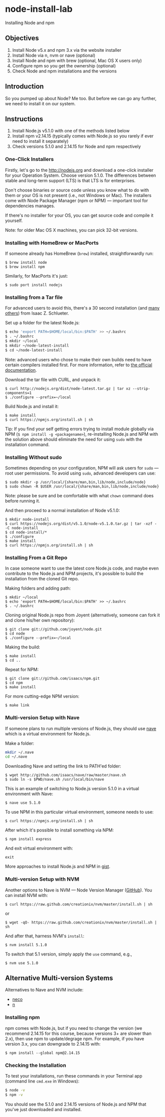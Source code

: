 # node-install-lab

Installing Node and npm

## Objectives

1. Install Node v5.x and npm 3.x via the website installer
1. Install Node via n, nvm or nave (optional)
1. Install Node and npm with brew (optional, Mac OS X users only)
1. Configure npm so you get the ownership (optional)
1. Check Node and npm installations and the versions

## Introduction

So you pumped up about Node? Me too. But before we can go any further, we need to install it on our system. 

## Instructions

1. Install Node.js v5.1.0 with one of the methods listed below
2. Install npm v2.14.15 (typically comes with Node.js so you rarely if ever need to install it separately)
3. Check versions 5.1.0 and 2.14.15 for Node and npm respectively 


### One-Click Installers

Firstly, let's go to the <http://nodejs.org> and download a one-click installer for your Operation System. Choose version 5.1.0. The differences between stable and long-term support (LTS) is that LTS is for enterprises.

Don't choose binaries or source code unless you know what to do with them or your OS is not present (i.e., not Windows or Mac). The installers come with Node Package Manager (npm or NPM) — important tool for dependencies manages.

If there's no installer for your OS, you can get source code and compile it yourself. 

Note: for older Mac OS X machines, you can pick 32-bit versions.

### Installing with HomeBrew or MacPorts

If someone already has HomeBrew (`brew`) installed, straightforwardly run:

```
$ brew install node
$ brew install npm
```

Similarly, for MacPorts it's just:

```
$ sudo port install nodejs
```

### Installing from a Tar file

For advanced users to avoid this, there's a 30 second installation (and [many others](https://gist.github.com/isaacs/579814)) from Isaac Z. Schlueter.

Set up a folder for the latest Node.js:

```bash
$ echo 'export PATH=$HOME/local/bin:$PATH' >> ~/.bashrc
$ . ~/.bashrc
$ mkdir ~/local
$ mkdir ~/node-latest-install
$ cd ~/node-latest-install
```

Note: advanced users who chose to make their own builds need to have certain compilers installed first. For more information, refer to [the official documentation](https://github.com/joyent/node/wiki/Installation).

Download the tar file with CURL, and unpack it:

```
$ curl http://nodejs.org/dist/node-latest.tar.gz | tar xz --strip-components=1
$ ./configure --prefix=~/local
```

Build Node.js and install it:

```
$ make install
$ curl https://npmjs.org/install.sh | sh
```


Tip: If you find your self getting errors trying to install module globally via NPM (`$ npm install -g <packagename>`), re-installing Node.js and NPM with the solution above should eliminate the need for using `sudo` with the installation command.

### Installing Without sudo

Sometimes depending on your configuration, NPM will ask users for `sudo` — root user permissions. To avoid using `sudo`, advanced developers can use:

```
$ sudo mkdir -p /usr/local/{share/man,bin,lib/node,include/node}
$ sudo chown -R $USER /usr/local/{share/man,bin,lib/node,include/node}
```

Note: please be sure and be comfortable with what `chown` command does before running it.

And then proceed to a normal installation of Node v5.1.0:

```
$ mkdir node-install
$ curl https://nodejs.org/dist/v5.1.0/node-v5.1.0.tar.gz | tar -xzf - -C node-install
$ cd node-install/*
$ ./configure
$ make install
$ curl https://npmjs.org/install.sh | sh
```

### Installing From a Git Repo

In case someone want to use the latest core Node.js code, and maybe even contribute to the Node.js and NPM projects, it's possible to build the installation from the cloned Git repo.

Making folders and adding path:

``` 
$ mkdir ~/local
$ echo 'export PATH=$HOME/local/bin:$PATH' >> ~/.bashrc
$ . ~/.bashrc
```

Cloning original Node.js repo from Joyent (alternatively, someone can fork it and clone his/her own repository):

``` 
$ git clone git://github.com/joyent/node.git
$ cd node
$ ./configure --prefix=~/local
```

Making the build:

```
$ make install
$ cd ..
```

Repeat for NPM:

```
$ git clone git://github.com/isaacs/npm.git
$ cd npm
$ make install 
```

For more cutting-edge NPM version:

```
$ make link
```

### Multi-version Setup with Nave

If someone plans to run multiple versions of Node.js, they should use [nave](https://github.com/isaacs/nave) which is a virtual environment for Node.js.


Make a folder:

```bash
mkdir ~/.nave
cd ~/.nave
```

Downloading Nave and setting the link to PATH'ed folder:

```
$ wget http://github.com/isaacs/nave/raw/master/nave.sh
$ sudo ln -s $PWD/nave.sh /usr/local/bin/nave
```

This is an example of switching to Node.js version 5.1.0 in a virtual environment with Nave:

``` 
$ nave use 5.1.0
```

To use NPM in this particular virtual environment, someone needs to use:

```
$ curl https://npmjs.org/install.sh | sh
```

After which it's possible to install something via NPM:

```
$ npm install express 
```

And exit virtual environment with:

```
exit
```

More approaches to install Node.js and NPM in [gist](https://gist.github.com/isaacs/579814).


### Multi-version Setup with NVM

Another options to Nave is NVM — Node Version Manager ([GitHub](https://github.com/creationix/nvm)). You can install NVM with:

```
$ curl https://raw.github.com/creationix/nvm/master/install.sh | sh
```

or

```
$ wget -qO- https://raw.github.com/creationix/nvm/master/install.sh | sh
```

And after that, harness NVM's `install`:

```
$ nvm install 5.1.0
```

To switch that 5.1 version, simply apply the `use` command, e.g., 

```
$ nvm use 5.1.0
```

## Alternative Multi-version Systems

Alternatives to Nave and NVM include:

* [neco](https://github.com/kuno/neco)
* [n](https://github.com/visionmedia/n)


### Installing npm

npm comes with Node.js, but if you need to change the version (we recommend 2.14.15 for this course, because versions 3+ are slower than 2.x), then use npm to update/degrage npm. For example, if you have version 3.x, you can downgrade to 2.14.15 with:

```
$ npm install --global npm@2.14.15
```

### Checking the Installation

To test your installations, run these commands in your Terminal app (command line `cmd.exe` in Windows):

```bash
$ node -v
$ npm -v
```

You should see the 5.1.0 and 2.14.15 versions of Node.js and NPM that you've just downloaded and installed.


